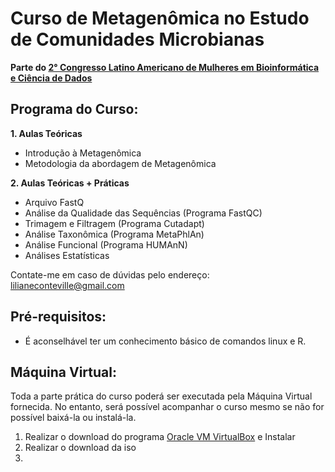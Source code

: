 <h1>Curso de Metagenômica no Estudo de Comunidades Microbianas</h1>

**Parte do [2° Congresso Latino Americano de Mulheres em Bioinformática e Ciência de Dados](https://wbds.la/conferences/2WBDSLAC/index.html)**

<h2>Programa do Curso:</h2>

**1. Aulas Teóricas**
  - Introdução à Metagenômica
  - Metodologia da abordagem de Metagenômica
  
**2. Aulas Teóricas + Práticas**
  - Arquivo FastQ
  - Análise da Qualidade das Sequências (Programa FastQC)
  - Trimagem e Filtragem (Programa Cutadapt)
  - Análise Taxonômica (Programa MetaPhlAn)
  - Análise Funcional (Programa HUMAnN)
  - Análises Estatísticas
  
Contate-me em caso de dúvidas pelo endereço: lilianeconteville@gmail.com

<h2>Pré-requisitos:</h2>

- É aconselhável ter um conhecimento básico de comandos linux e R.

<h2>Máquina Virtual:</h2>

Toda a parte prática do curso poderá ser executada pela Máquina Virtual fornecida. No entanto, será possível acompanhar o curso mesmo se não for possível baixá-la ou instalá-la.

1. Realizar o download do programa [Oracle VM VirtualBox](https://www.virtualbox.org/wiki/Downloads) e Instalar
3. Realizar o download da iso 
4. 
